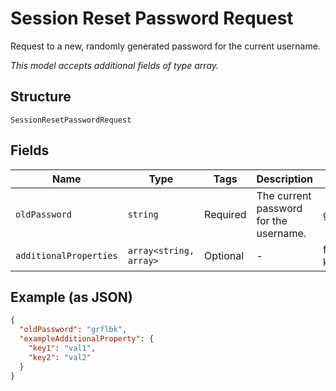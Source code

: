 
# Session Reset Password Request

Request to a new, randomly generated password for the current username.

*This model accepts additional fields of type array.*

## Structure

`SessionResetPasswordRequest`

## Fields

| Name | Type | Tags | Description | Getter | Setter |
|  --- | --- | --- | --- | --- | --- |
| `oldPassword` | `string` | Required | The current password for the username. | getOldPassword(): string | setOldPassword(string oldPassword): void |
| `additionalProperties` | `array<string, array>` | Optional | - | findAdditionalProperty(string key): array | additionalProperty(string key, array value): void |

## Example (as JSON)

```json
{
  "oldPassword": "grflbk",
  "exampleAdditionalProperty": {
    "key1": "val1",
    "key2": "val2"
  }
}
```

